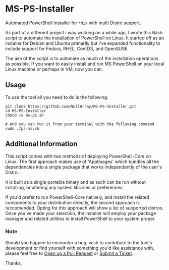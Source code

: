 # MS-PS-Installer
Automated PowerShell installer for `*Nix` with multi Distro support.

As part of a different project i was working on a while ago, I wrote this Bash script to automate the installation of PowerShell on Linux. It started off as an installer for Debian and Ubuntu primarily but i've expanded functionality to include support for Fedora, RHEL, CentOS, and OpenSUSE.

The aim of the script is to automate as much of the installation operations as possible. If you want to easily install and run MS PowerShell on your local Linux machine or perhaps in VM, now you can.

## Usage

To use the tool all you need to do is the following.
```
git clone https://github.com/NullArray/MS-PS-Installer.git
cd MS-PS-Installer
chmod +x ms-ps.sh

# And you can run it from your terminal with the following command
sudo ./ps-ms.sh
```

## Additional Information

This script comes with two methods of deploying PowerShell-Core on Linux. The first approach makes use of 'AppImages' which bundles all the dependencies into a single package that works independently of the user's Distro.
 
It is built as a single portable binary and as such can be run without installing, or altering any system libraries or preferences.
	
If you'd prefer to run PowerShell-Core natively, and install the related components to your distribution directly, the second approach is reccomended. Opting for this approach will show a list of supported distros. Once you've made your selection, the installer will employ your package manager and related utilities to install PowerShell
to your system proper.

### Note

Should you happen to encounter a bug, wish to contribute to the tool's development or find yourself with something you'd like assistance with, please feel free to [Open up a Pull Request](https://github.com/NullArray/MS-PS-Installer/pulls) or [Submit a Ticket](https://github.com/NullArray/MS-PS-Installer/issues).

Thanks.


